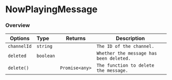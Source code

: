 # NowPlayingMessage

### Overview

| Options     | Type      | Returns         | Description                             |
| ----------- | :-------- | --------------- | --------------------------------------- |
| `channelId` | `string`  |                 | `The ID of the channel.`                |
| `deleted`   | `boolean` |                 | `Whether the message has been deleted.` |
| `delete()`  |           | `Promise<any>` | `The function to delete the message.`   |
